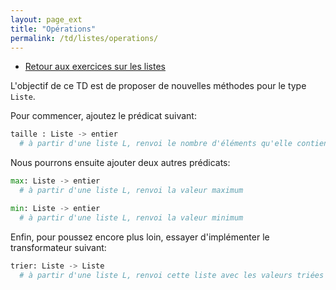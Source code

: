 ```yaml
---
layout: page_ext
title: "Opérations"
permalink: /td/listes/operations/
---
```


- [Retour aux exercices sur les listes](../)

L'objectif de ce TD est de proposer de nouvelles méthodes pour le type `Liste`.

Pour commencer, ajoutez le prédicat suivant:

```python
taille : Liste -> entier
  # à partir d'une liste L, renvoi le nombre d'éléments qu'elle contient
```

Nous pourrons ensuite ajouter deux autres prédicats:

```python
max: Liste -> entier
  # à partir d'une liste L, renvoi la valeur maximum

min: Liste -> entier
  # à partir d'une liste L, renvoi la valeur minimum
```

Enfin, pour poussez encore plus loin, essayer d'implémenter le transformateur suivant:

```python
trier: Liste -> Liste
  # à partir d'une liste L, renvoi cette liste avec les valeurs triées (tri au choix)
```